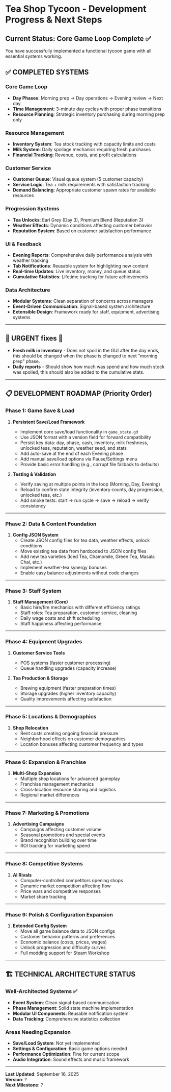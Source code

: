 # Tea Shop Tycoon - Development Progress & Next Steps

## Current Status: **Core Game Loop Complete** ✅

You have successfully implemented a functional tycoon game with all essential systems working.

## ✅ **COMPLETED SYSTEMS**

### Core Game Loop

- **Day Phases**: Morning prep → Day operations → Evening review → Next day
- **Time Management**: 3-minute day cycles with proper phase transitions
- **Resource Planning**: Strategic inventory purchasing during morning prep only

### Resource Management

- **Inventory System**: Tea stock tracking with capacity limits and costs
- **Milk System**: Daily spoilage mechanics requiring fresh purchases
- **Financial Tracking**: Revenue, costs, and profit calculations

### Customer Service

- **Customer Queue**: Visual queue system (5 customer capacity)
- **Service Logic**: Tea + milk requirements with satisfaction tracking
- **Demand Balancing**: Appropriate customer spawn rates for available resources

### Progression Systems

- **Tea Unlocks**: Earl Grey (Day 3), Premium Blend (Reputation 3)
- **Weather Effects**: Dynamic conditions affecting customer behavior
- **Reputation System**: Based on customer satisfaction performance

### UI & Feedback

- **Evening Reports**: Comprehensive daily performance analysis with weather tracking
- **Tab Notifications**: Reusable system for highlighting new content
- **Real-time Updates**: Live inventory, money, and queue status
- **Cumulative Statistics**: Lifetime tracking for future achievements

### Data Architecture

- **Modular Systems**: Clean separation of concerns across managers
- **Event-Driven Communication**: Signal-based system architecture
- **Extensible Design**: Framework ready for staff, equipment, advertising systems

---

## 🚨 URGENT fixes 🚨

- **Fresh milk in Inventory** - Does not spoil in the GUI after the day ends, this should be changed when the phase is changed to next "morning prep" phase.
- **Daily reports** - Should show how much was spend and how much stock was spoiled, this should also be added to the cumulative stats.

---

## 📋 **DEVELOPMENT ROADMAP** (Priority Order)

### Phase 1: Game Save & Load

1. **Persistent Save/Load Framework**

   - Implement core save/load functionality in `game_state.gd`
   - Use JSON format with a version field for forward compatibility
   - Persist key data: day, phase, cash, inventory, milk freshness, unlocked teas, reputation, weather seed, and stats
   - Add auto-save at the end of each Evening phase
   - Add manual save/load options via Pause/Settings menu
   - Provide basic error handling (e.g., corrupt file fallback to defaults)

2. **Testing & Validation**
   - Verify saving at multiple points in the loop (Morning, Day, Evening)
   - Reload to confirm state integrity (inventory counts, day progression, unlocked teas, etc.)
   - Add smoke tests: start → run cycle → save → reload → verify consistency

---

### Phase 2: Data & Content Foundation

1. **Config JSON System**
   - Create JSON config files for tea data, weather effects, unlock conditions
   - Move existing tea data from hardcoded to JSON config files
   - Add new tea varieties (Iced Tea, Chamomile, Green Tea, Masala Chai, etc.)
   - Implement weather-tea synergy bonuses
   - Enable easy balance adjustments without code changes

---

### Phase 3: Staff System

1. **Staff Management (Core)**
   - Basic hire/fire mechanics with different efficiency ratings
   - Staff roles: Tea preparation, customer service, cleaning
   - Daily wage costs and shift scheduling
   - Staff happiness affecting performance

---

### Phase 4: Equipment Upgrades

1. **Customer Service Tools**

   - POS systems (faster customer processing)
   - Queue handling upgrades (capacity increase)

2. **Tea Production & Storage**
   - Brewing equipment (faster preparation times)
   - Storage upgrades (higher inventory capacity)
   - Quality improvements affecting satisfaction

---

### Phase 5: Locations & Demographics

1. **Shop Relocation**
   - Rent costs creating ongoing financial pressure
   - Neighborhood effects on customer demographics
   - Location bonuses affecting customer frequency and types

---

### Phase 6: Expansion & Franchise

1. **Multi-Shop Expansion**
   - Multiple shop locations for advanced gameplay
   - Franchise management mechanics
   - Cross-location resource sharing and logistics
   - Regional market differences

---

### Phase 7: Marketing & Promotions

1. **Advertising Campaigns**
   - Campaigns affecting customer volume
   - Seasonal promotions and special events
   - Brand recognition building over time
   - ROI tracking for marketing spend

---

### Phase 8: Competitive Systems

1. **AI Rivals**
   - Computer-controlled competitors opening shops
   - Dynamic market competition affecting flow
   - Price wars and competitive responses
   - Market share tracking

---

### Phase 9: Polish & Configuration Expansion

1. **Extended Config System**
   - Move all game balance data to JSON configs
   - Customer behavior patterns and preferences
   - Economic balance (costs, prices, wages)
   - Unlock progression and difficulty curves
   - Full modding support for Steam Workshop

---

## 🏗️ **TECHNICAL ARCHITECTURE STATUS**

### Well-Architected Systems ✅

- **Event System**: Clean signal-based communication
- **Phase Management**: Solid state machine implementation
- **Modular UI Components**: Reusable notification system
- **Data Tracking**: Comprehensive statistics collection

### Areas Needing Expansion

- **Save/Load System**: Not yet implemented
- **Settings & Configuration**: Basic game options needed
- **Performance Optimization**: Fine for current scope
- **Audio Integration**: Sound effects and music framework

---

**Last Updated**: September 16, 2025  
**Version**: ?  
**Next Milestone**: ?

<!--
## **🚨 PROTECTION NOTICE**: Critical sections of this document are protected and should not be modified during routine feature updates. This includes completion status, design philosophy, mobile optimization details, infrastructure setup details, and core system documentation. -->
